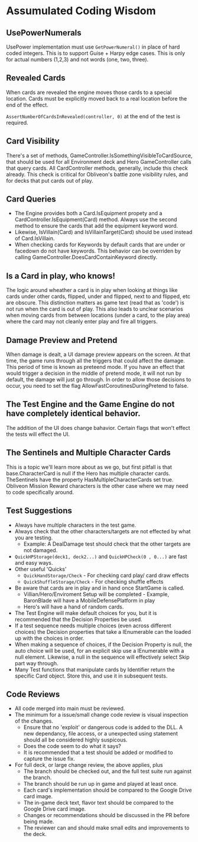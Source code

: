 ﻿# Assumulated Coding Wisdom

## UsePowerNumerals
UsePower implementation must use `GetPowerNumeral()` in place of hard coded integers.
This is to support Guise + Harpy edge cases.
This is only for actual numbers (1,2,3) and not words (one, two, three).

## Revealed Cards
When cards are revealed the engine moves those cards to a special location.
Cards must be explicitly moved back to a real location before the end of the effect.

`AssertNumberOfCardsInRevealed(controller, 0)` at the end of the test is required.

## Card Visibility
There's a set of methods, GameController.IsSomethingVisibleToCardSource, that should be used for all Environment deck and Hero GameController calls that query cards.
All CardController methods, generally, include this check already.  This check is critical for Obliveon's battle zone visibility rules, and for decks that put cards out of play.

## Card Queries
* The Engine provides both a Card.IsEquipment propety and a CardController.IsEquipment(Card) method.  Always use the second method to ensure the cards that add the equipment keyword word.
* Likewise, IsVillain(Card) and IsVillainTarget(Card) should be used instead of Card.IsVillain.
* When checking cards for Keywords by default cards that are under or facedown do not have keywords.  This behavior can be overriden by calling GameController.DoesCardContainKeyword directly.

## Is a Card in play, who knows!
The logic around wheather a card is in play when looking at things like cards under other cards, flipped, under and flipped, next to and flipped, etc are obscure.
This distinction matters as game text (read that as 'code') is not run when the card is out of play.
This also leads to unclear scenarios when moving cards from between locations (under a card, to the play area) where the card may not cleanly enter play and fire all triggers.

## Damage Preview and Pretend
When damage is dealt, a UI damage preview appears on the screen. At that time, the game runs through all the triggers that could affect the damage. This period of time is known as preteend mode. 
If you have an effect that would trigger a decision in the middle of pretend mode, it will not run by default, the damage will just go through. 
In order to allow those decisions to occur, you need to set the flag AllowFastCoroutinesDuringPretend to false.

## The Test Engine and the Game Engine do not have completely identical behavior.
The addition of the UI does change bahavior.  Certain flags that won't effect the tests will effect the UI.

## The Sentinels and Multiple Character Cards
This is a topic we'll learn more about as we go, but first pitfall is that base.CharacterCard is null
if the Hero has multiple character cards.  TheSentinels have the property HasMultipleCharacterCards set true.
Obliveon Mission Reward characters is the other case where we may need to code specifically around.

## Test Suggestions
* Always have multiple characters in the test game.
* Always check that the other characters/targets are not effected by what you are testing.
  * Example: A DealDamage test should check that the other targets are not damaged.
* `QuickHPStorage(deck1, deck2...)` and `QuickHPCheck(0 , 0...)` are fast and easy ways.
* Other useful 'Quicks'
  * `QuickHandStorage/Check` - For checking card play/ card draw effects
  * `QuickShuffleStorage/Check` - For checking shuffle effects
* Be aware that cards are in play and in hand once StartGame is called.
  * Villian/Hero/Enviroment Setup will be completed - Example, BaronBlade will have a MobileDefensePlatform in play
  * Hero's will have a hand of random cards.
* The Test Engine will make default choices for you, but it is recommended that the Decision Properties be used.
* If a test sequence needs multiple choices (even across different choices) the Decision properties that take a
IEnumerable can the loaded up with the choices in order.
* When making a sequence of choices, if the Decision Property is null, the auto choice will be used, for an explicit skip
use a IEnumerable with a null element.  Likewise, a null in the sequence will effectively select Skip part way through.
* Many Test functions that manipulate cards by Identifier return the specific Card object. 
Store this, and use it in subsequent tests.

## Code Reviews
* All code merged into main must be reviewed.
* The minimum for a issue/small change code review is visual inspection of the changes.
    * Ensure that no 'exploit' or dangerous code is added to the DLL.  A new dependancy, file access, or a unexpected using statement should all be considered highly suspicous.
    * Does the code seem to do what it says?
    * It is recommended that a test should be added or modified to capture the issue fix.
* For full deck, or large change review, the above applies, plus
    * The branch should be checked out, and the full test suite run against the branch.
    * The branch should be run up in game and played at least once.
    * Each card's implementation should be compared to the Google Drive card image.
    * The in-game deck text, flavor text should be compared to the Google Drive card image.
    * Changes or recommendations should be discussed in the PR before being made.
    * The reviewer can and should make small edits and improvements to the deck.










